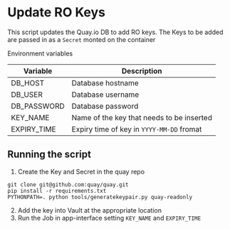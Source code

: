 # Update RO Keys

This script updates the Quay.io DB to add RO keys. The Keys 
to be added are passed in as a `Secret` monted on the container

Environment variables

| Variable  | Description |
| --- | --- |
|DB_HOST| Database hostname |  
|DB_USER | Database username | 
|DB_PASSWORD | Database password
|KEY_NAME| Name of the key that needs to be inserted | 
|EXPIRY_TIME | Expiry time of key in `YYYY-MM-DD` fromat | 


## Running the script

1. Create the Key and Secret in the quay repo

```
git clone git@github.com:quay/quay.git
pip install -r requirements.txt
PYTHONPATH=. python tools/generatekeypair.py quay-readonly
```

2. Add the key into Vault at the appropriate location
3. Run the Job in app-interface setting `KEY_NAME` and `EXPIRY_TIME`
